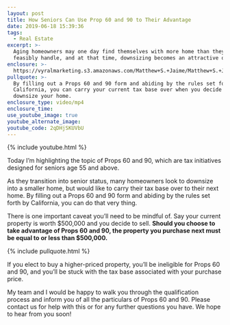 ```yaml
---
layout: post
title: How Seniors Can Use Prop 60 and 90 to Their Advantage
date: 2019-06-18 15:39:36
tags:
  - Real Estate
excerpt: >-
  Aging homeowners may one day find themselves with more home than they can
  feasibly handle, and at that time, downsizing becomes an attractive option
enclosure: >-
  https://vyralmarketing.s3.amazonaws.com/Matthew+S.+Jaime/Matthew+S.+Jaime+and+Associates+_+Prop+60+%26+90.mp4
pullquote: >-
  By filling out a Props 60 and 90 form and abiding by the rules set forth by
  California, you can carry your current tax base over when you decide to
  downsize your home.
enclosure_type: video/mp4
enclosure_time:
use_youtube_image: true
youtube_alternate_image:
youtube_code: 2qDHjSKUVbU
---
```


{% include youtube.html %}

Today I’m highlighting the topic of Props 60 and 90, which are tax initiatives designed for seniors age 55 and above. &nbsp;&nbsp;

As they transition into senior status, many homeowners look to downsize into a smaller home, but would like to carry their tax base over to their next home. By filling out a Props 60 and 90 form and abiding by the rules set forth by California, you can do that very thing. &nbsp;

There is one important caveat you’ll need to be mindful of. Say your current property is worth $500,000 and you decide to sell. **Should you choose to take advantage of Props 60 and 90, the property you purchase next must be equal to or less than $500,000.&nbsp;**

{% include pullquote.html %}

If you elect to buy a higher-priced property, you’ll be ineligible for Props 60 and 90, and you’ll be stuck with the tax base associated with your purchase price.

My team and I would be happy to walk you through the qualification process and inform you of all the particulars of Props 60 and 90. Please contact us for help with this or for any further questions you have. We hope to hear from you soon\!&nbsp;<br>&nbsp;

&nbsp;
